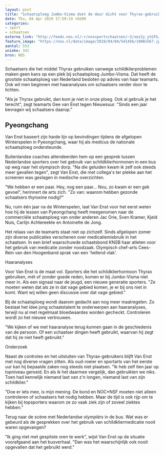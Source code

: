 ```yaml
---
layout: post
title: "Schaatsploeg Jumbo-Visma doet de deur dicht voor Thyrax-gebruikers"
date: Thu, 04 Apr 2019 17:59:19 +0200
categories: 
- sport 
- schaatsen 
externe_link: "http://feeds.nos.nl/~r/nossportschaatsen/~3/xez2y_ytGfk/2279016"
feature_image: "https://nos.nl/data/image/2019/04/04/541456/1008x567.jpg"
aantal: 553
unieke: 341
bron: NOS
---
```


<p>Schaatsers die het middel Thyrax gebruiken vanwege schildklierproblemen maken geen kans op een plek bij schaatsploeg Jumbo-Visma. Dat heeft de grootste schaatsploeg van Nederland besloten op advies van haar teamarts. Ook wil men beginnen met haaranalyses om schaatsers verder door te lichten.</p>
<p>"Als je Thyrax gebruikt, dan kom je niet in onze ploeg. Ook al gebruik je het terecht", zegt teamarts Gee van Enst tegen Nieuwsuur. "Sinds een jaar bevragen wij schaatsers daarop."</p>
<h2>Pyeongchang</h2>
<p>Van Enst baseert zijn harde lijn op bevindingen tijdens de afgelopen Winterspelen in Pyeongchang, waar hij als medicus de nationale schaatsploeg ondersteunde.</p>
<p>Buitenlandse coaches attendeerden hem op een gesprek tussen Nederlandse sporters over het gebruik van schildklierhormonen in een bus op weg naar het olympisch dorp. "Na die geluiden kwam ik zelf ook steeds meer gevallen tegen", zegt Van Enst, die met collega's ter plekke aan het screenen was geslagen in medische overzichten.</p>
<p>"We hebben er een paar. Hey, nog een paar... Nou, zo kwam er een gek gevoel", herinnert de arts zich. "Zo van: waarom hebben gezonde schaatsers thyroxine nodig?"</p>
<p>Nu, ruim één jaar na de Winterspelen, laat Van Enst voor het eerst weten hoe hij de lessen van Pyeongchang heeft meegenomen naar de commerciële schaatsploeg van onder anderen Jac Orie, Sven Kramer, Kjeld Nuis, Carlijn Achtereekte en Antoinette de Jong.</p>
<p>Het relaas van de teamarts staat niet op zichzelf. Sinds afgelopen zomer zijn diverse publicaties verschenen over medicatiemisbruik in het schaatsen. In een brief waarschuwde schaatsbond KNSB haar atleten voor het gebruik van medicatie zonder noodzaak. Olympisch chef-arts Cees-Rein van den Hoogenband sprak van een 'hellend vlak'.</p>
<p>Haaranalyses</p>
<p>Voor Van Enst is de maat vol. Sporters die het schildklierhormoon Thyrax gebruiken, mét of zonder goede reden, komen er bij Jumbo-Visma niet meer in. Als een signaal naar de jeugd, een nieuwe generatie sporters. "Ze moeten weten dat als ze in dat vage gebied komen, je er bij ons niet in komt. Want wij willen geen discussie over dat vage gebied."</p>
<p>Bij de schaatsploeg wordt daarom gedacht aan nog meer maatregelen. Zo bestaat het idee jong schaatstalent te onderwerpen aan haaranalyses, terwijl nu al met regelmaat bloedwaardes worden gecheckt. Controleren wordt zo het nieuwe vertrouwen.</p>
<p>"We kijken of we met haaranalyse terug kunnen gaan in de geschiedenis van de persoon. Of een schaatser dingen heeft gebruikt, waarvan hij zegt dat hij ze niet heeft gebruikt."</p>
<p>Onderzoek</p>
<p>Naast de controles en het uitsluiten van Thyrax-gebruikers blijft Van Enst met nog diverse vragen zitten. Als oud-roeier en sportarts van het eerste uur kan hij bepaalde zaken nog steeds niet plaatsen. "Ik heb zelf tien jaar op topniveau geroeid. En als ik het daarmee vergelijk, dan gebruikten we niks. Toen had kennelijk niemand last van z'n longen, niemand last van zijn schildklier."</p>
<p>"Doe er iets mee, is mijn mening. De bond en NOC*NSF moeten niet alleen controleren of schaatsers het nodig hebben. Maar de tijd is ook rijp om te kijken bij topsporters waarom ze zo vaak ziek zijn of zoveel ziektes hebben."</p>
<p>Terug naar de scène met Nederlandse olympiërs in de bus. Wat was er gebeurd als de gesprekken over het gebruik van schildkliermedicatie nooit waren opgevangen?</p>
<p>"Ik ging niet met gespitste oren te werk", wijst Van Enst op de situatie voorafgaand aan het busverhaal. "Dan was het waarschijnlijk ook nooit opgevallen dat het gebruikt werd."</p><img src="http://feeds.feedburner.com/~r/nossportschaatsen/~4/xez2y_ytGfk" height="1" width="1" alt=""/>
